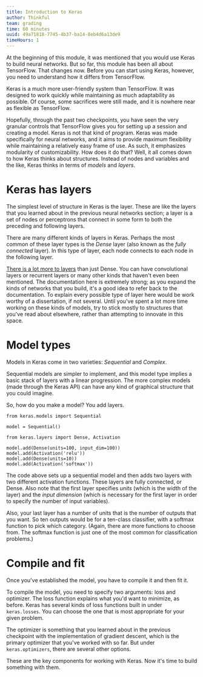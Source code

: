 ```yaml
---
title: Introduction to Keras
author: Thinkful
team: grading
time: 60 minutes
uuid: 49a71818-7745-4b37-ba14-8eb4d6a13de9
timeHours: 1
---
```


At the beginning of this module, it was mentioned that you would use Keras to build neural networks. But so far, this module has been all about TensorFlow. That changes now. Before you can start using Keras, however, you need to understand how it differs from TensorFlow.

Keras is a much more user-friendly system than TensorFlow. It was designed to work quickly while maintaining as much adaptability as possible. Of course, some sacrifices were still made, and it is nowhere near as flexible as TensorFlow. 

Hopefully, through the past two checkpoints, you have seen the very granular controls that TensorFlow gives you for setting up a session and creating a model. Keras is not that kind of program. Keras was made specifically for neural networks, and it aims to provide maximum flexibility while maintaining a relatively easy frame of use. As such, it emphasizes modularity of customizability. How does it do that? Well, it all comes down to how Keras thinks about structures. Instead of nodes and variables and the like, Keras thinks in terms of *models* and *layers*.

# Keras has layers

The simplest level of structure in Keras is the layer. These are like the layers that you learned about in the previous neural networks section; a layer is a set of nodes or perceptrons that connect in some form to both the preceding and following layers.

There are many different kinds of layers in Keras. Perhaps the most common of these layer types is the *Dense* layer (also known as the *fully connected* layer). In this type of layer, each node connects to each node in the following layer.

[There is a lot more to layers](https://keras.io/layers/about-keras-layers/) than just Dense. You can have convolutional layers or recurrent layers or many other kinds that haven't even been mentioned. The documentation here is extremely strong; as you expand the kinds of networks that you build, it's a good idea to refer back to the documentation. To explain every possible type of layer here would be work worthy of a dissertation, if not several. Until you've spent a lot more time working on these kinds of models, try to stick mostly to structures that you've read about elsewhere, rather than attempting to innovate in this space.

# Model types

Models in Keras come in two varieties: *Sequential* and *Complex*.

Sequential models are simpler to implement, and this model type implies a basic stack of layers with a linear progression. The more complex models (made through the Keras API) can have any kind of graphical structure that you could imagine.

So, how do you make a model? You add layers.

```
from keras.models import Sequential

model = Sequential()

from keras.layers import Dense, Activation

model.add(Dense(units=100, input_dim=100))
model.add(Activation('relu'))
model.add(Dense(units=10))
model.add(Activation('softmax'))

```

The code above sets up a sequential model and then adds two layers with two different activation functions. These layers are fully connected, or Dense. Also note that the first layer specifies *units* (which is the width of the layer) and the *input dimension* (which is necessary for the first layer in order to specify the number of input variables).

Also, your last layer has a number of units that is the number of outputs that you want. So ten outputs would be for a ten-class classifier, with a softmax function to pick which category. (Again, there are more functions to choose from. The softmax function is just one of the most common for classification problems.)

# Compile and fit

Once you've established the model, you have to compile it and then fit it.

To compile the model, you need to specify two arguments: loss and optimizer. The loss function explains what you'd want to minimize, as before. Keras has several kinds of loss functions built in under `keras.losses`. You can choose the one that is most appropriate for your given problem.

The optimizer is something that you learned about in the previous checkpoint with the implementation of gradient descent, which is the primary optimizer that you've worked with so far. But under `keras.optimizers`, there are several other options.

These are the key components for working with Keras. Now it's time to build something with them.
